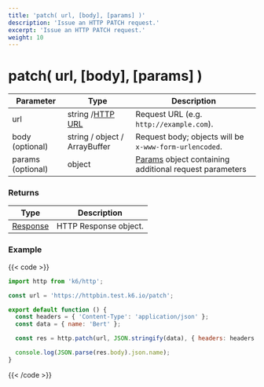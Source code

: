 ```yaml
---
title: 'patch( url, [body], [params] )'
description: 'Issue an HTTP PATCH request.'
excerpt: 'Issue an HTTP PATCH request.'
weight: 10
---
```


# patch( url, [body], [params] )

| Parameter         | Type                                                                             | Description                                                                                                       |
| ----------------- | -------------------------------------------------------------------------------- | ----------------------------------------------------------------------------------------------------------------- |
| url               | string /[HTTP URL](/docs/k6/<K6_VERSION>/javascript-api/k6-http/url#returns) | Request URL (e.g. `http://example.com`).                                                                          |
| body (optional)   | string / object / ArrayBuffer                                                    | Request body; objects will be `x-www-form-urlencoded`.                                                            |
| params (optional) | object                                                                           | [Params](/docs/k6/<K6_VERSION>/javascript-api/k6-http/params) object containing additional request parameters |

### Returns

| Type                                                                  | Description           |
| --------------------------------------------------------------------- | --------------------- |
| [Response](/docs/k6/<K6_VERSION>/javascript-api/k6-http/response) | HTTP Response object. |

### Example

{{< code >}}

```javascript
import http from 'k6/http';

const url = 'https://httpbin.test.k6.io/patch';

export default function () {
  const headers = { 'Content-Type': 'application/json' };
  const data = { name: 'Bert' };

  const res = http.patch(url, JSON.stringify(data), { headers: headers });

  console.log(JSON.parse(res.body).json.name);
}
```

{{< /code >}}
